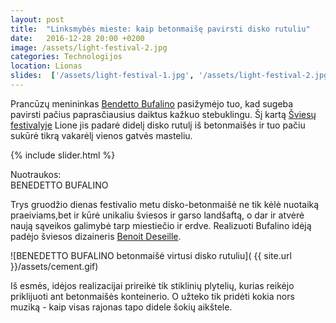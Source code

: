 ```yaml
---
layout: post
title:  "Linksmybės mieste: kaip betonmaišę pavirsti disko rutuliu"
date:   2016-12-28 20:00 +0200
image: /assets/light-festival-2.jpg
categories: Technologijos
location: Lionas
slides:  ['/assets/light-festival-1.jpg', '/assets/light-festival-2.jpg', '/assets/light-festival-3.jpg']
---
```


Prancūzų menininkas <a href="http://www.benedettobufalino.com/" target="_blank">Bendetto Bufalino</a> pasižymėjo tuo, kad sugeba pavirsti 
pačius paprasčiausius daiktus kažkuo stebuklingu.
Šį kartą <a href="http://www.fetedeslumieres.lyon.fr/en" target="_blank">Šviesų festivalyje</a> Lione jis padarė didelį disko rutulį iš betonmaišės 
ir tuo pačiu sukūrė tikrą vakarėlį vienos gatvės masteliu.



{% include slider.html %}
<div class="smaller lighter" style="margin: 12px 0;">
Nuotraukos: <br />
BENEDETTO BUFALINO
</div>


Trys gruodžio dienas festivalio metu disko-betonmaišė ne tik kėlė nuotaiką praeiviams,bet ir kūrė unikaliu šviesos ir garso landšaftą, 
o dar ir atvėrė naują sąveikos galimybė tarp miestiečio ir erdve. 
Realizuoti Bufalino idėją padėjo šviesos dizaineris <a href="http://www.hilightingdesign.com/" target="_blank">Benoit Deseille</a>.


![BENEDETTO BUFALINO betonmaišė virtusi disko rutuliu]( {{ site.url }}/assets/cement.gif)

Iš esmės, idėjos realizacijai prireikė tik stiklinių plytelių, kurias reikėjo priklijuoti ant betonmaišės konteinerio.
O užteko tik pridėti kokia nors muziką - kaip visas rajonas tapo didele šokių aikštele.


